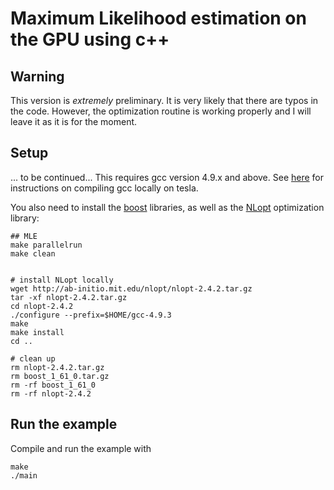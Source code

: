# Maximum Likelihood estimation on the GPU using c++
## Warning
This version is *extremely* preliminary. It is very likely that there are typos in the code. However, the optimization routine is working properly and I will 
leave it as it is for the moment. 
## Setup
... to be continued... 
This requires gcc version 4.9.x and above. See [here](https://gist.github.com/jtilly/2827af06e331e8e6b53c)
for instructions on compiling gcc locally on tesla.

You also need to install the [boost](http://www.boost.org/doc/libs/1_61_0/more/getting_started/unix-variants.html#get-boost)
libraries, as well as the [NLopt](http://ab-initio.mit.edu/wiki/index.php/NLopt_Installation) optimization library:
```
## MLE
make parallelrun
make clean


# install NLopt locally
wget http://ab-initio.mit.edu/nlopt/nlopt-2.4.2.tar.gz
tar -xf nlopt-2.4.2.tar.gz
cd nlopt-2.4.2
./configure --prefix=$HOME/gcc-4.9.3
make 
make install
cd ..

# clean up
rm nlopt-2.4.2.tar.gz
rm boost_1_61_0.tar.gz
rm -rf boost_1_61_0
rm -rf nlopt-2.4.2
```

## Run the example

Compile and run the example with
```
make
./main
```

